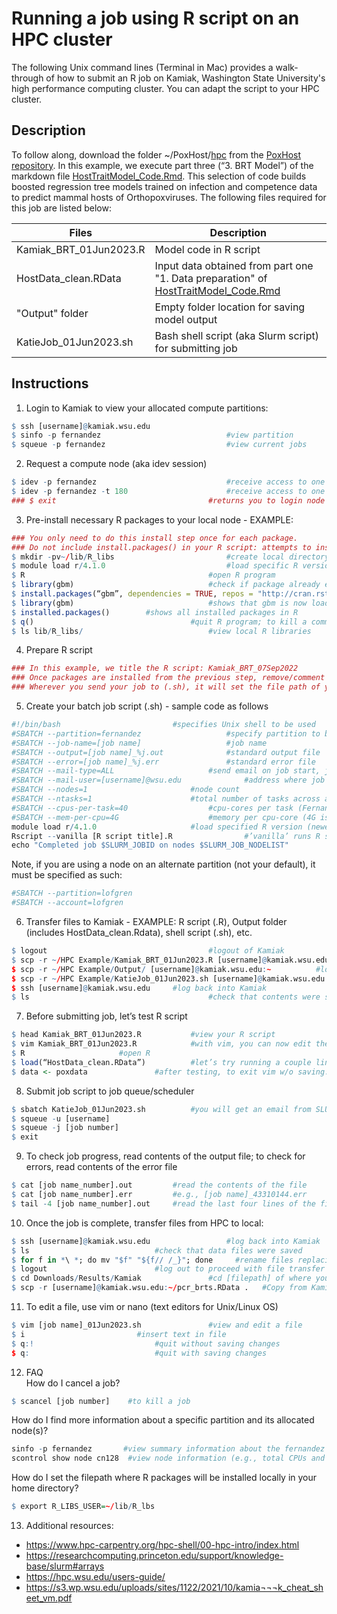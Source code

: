 # Running a job using R script on an HPC cluster
The following Unix command lines (Terminal in Mac) provides a walk-through of how to submit an R job on Kamiak, Washington State University's high performance computing cluster. You can adapt the script to your HPC cluster.

## Description
To follow along, download the folder ~/PoxHost/[hpc](https://github.com/viralemergence/PoxHost/tree/main/Tseng2022/HPC%20Example) from the [PoxHost repository](https://github.com/viralemergence/PoxHost).  In this example, we execute part three (“3. BRT Model”) of the markdown file [HostTraitModel_Code.Rmd](https://github.com/viralemergence/PoxHost/blob/main/Tseng2022/Host%20Prediction%20Model/HostTraitModel_Code.Rmd). This selection of code builds boosted regression tree models trained on infection and competence data to predict mammal hosts of Orthopoxviruses. The following files required for this job are listed below: 

| Files                     | Description                                                                          |
| ------------------------- |------------------------------------------------------------------------------------- |
| Kamiak_BRT_01Jun2023.R    | Model code in R script |
| HostData_clean.RData      | Input data obtained from part one "1. Data preparation" of [HostTraitModel_Code.Rmd](https://github.com/viralemergence/PoxHost/blob/3062643ecca2ae88dc209437df9231dab444f66e/Tseng2022/Host%20Trait%20Model/HostTraitModel_Code.Rmd) |
| "Output" folder           | Empty folder location for saving model output                                        |
| KatieJob_01Jun2023.sh     | Bash shell script (aka Slurm script) for submitting job                              |

## Instructions 
1. Login to Kamiak to view your allocated compute partitions:
```R
$ ssh [username]@kamiak.wsu.edu
$ sinfo -p fernandez							#view partition
$ squeue -p fernandez							#view current jobs
```

2. Request a compute node (aka idev session)
```R
$ idev -p fernandez 							#receive access to one core for one hour (60 minutes default)
$ idev -p fernandez -t 180						#receive access to one core for three hours (note @cn##)
### $ exit									#returns you to login node (which is shared by all users)
```

3. Pre-install necessary R packages to your local node - EXAMPLE:
```R
### You only need to do this install step once for each package.
### Do not include install.packages() in your R script: attempts to install packages on Kamiak’s R will fail b/c of permissions. 
$ mkdir -pv~/lib/R_libs							#create local directory for R libraries
$ module load r/4.1.0							#load specific R version
$ R											#open R program
$ library(gbm)								#check if package already exists
$ install.packages(“gbm”, dependencies = TRUE, repos = "http://cran.rstudio.com")																		#installs package & dependencies and auto selects CRAN mirror
$ library(gbm)								#shows that gbm is now loaded in R
$ installed.packages()        #shows all installed packages in R
$ q()									#quit R program; to kill a command, Control+c
$ ls lib/R_libs/							#view local R libraries 
```

4. Prepare R script 	
```R
### In this example, we title the R script: Kamiak_BRT_07Sep2022
### Once packages are installed from the previous step, remove/comment out any install.packages() commands in your   R script
### Wherever you send your job to (.sh), it will set the file path of your job script as your home directory. Any file paths referenced IN your R script (e.g., reading in data or saving data) needs to match your home directory (file path of your job script). 
```

5. Create your batch job script (.sh) - sample code as follows
```R
#!/bin/bash							#specifies Unix shell to be used
#SBATCH --partition=fernandez					#specify partition to be used
#SBATCH --job-name=[job name]					#job name
#SBATCH --output=[job name]_%j.out				#standard output file
#SBATCH --error=[job name]_%j.err				#standard error file
#SBATCH --mail-type=ALL						#send email on job start, job end and job fault
#SBATCH --mail-user=[username]@wsu.edu				#address where job status emails will be used
#SBATCH --nodes=1						#node count
#SBATCH --ntasks=1						#total number of tasks across all nodes
#SBATCH --cpus-per-task=40					#cpu-cores per task (Fernandez node has 40 cores)
#SBATCH --mem-per-cpu=4G					#memory per cpu-core (4G is default) 
module load r/4.1.0						#load specified R version (newest is default)
Rscript --vanilla [R script title].R  				#’vanilla’ runs R script from clean environment
echo "Completed job $SLURM_JOBID on nodes $SLURM_JOB_NODELIST" 
```
Note, if you are using a node on an alternate partition (not your default), it must be specified as such:
```R
#SBATCH --partition=lofgren
#SBATCH --account=lofgren
```

6. Transfer files to Kamiak - EXAMPLE: R script (.R), Output folder (includes HostData_clean.Rdata), shell script (.sh), etc.
```R
$ logout									#logout of Kamiak
$ scp -r ~/HPC Example/Kamiak_BRT_01Jun2023.R [username]@kamiak.wsu.edu:~	#login password will be requested
$ scp -r ~/HPC Example/Output/ [username]@kamiak.wsu.edu:~			#login password will be requested
$ scp -r ~/HPC Example/KatieJob_01Jun2023.sh [username]@kamiak.wsu.edu:~	#login password will be requested
$ ssh [username]@kamiak.wsu.edu     #log back into Kamiak
$ ls										#check that contents were saved to home directory
```

7. Before submitting job, let’s test R script 
```R
$ head Kamiak_BRT_01Jun2023.R 			#view your R script
$ vim Kamiak_BRT_01Jun2023.R 			#with vim, you can now edit the file
$ R						#open R
$ load(“HostData_clean.RData”)			#let’s try running a couple lines of code
$ data <- poxdata				#after testing, to exit vim w/o saving: press Esc key, type :q, and hit Enter key
```

8. Submit job script to job queue/scheduler
```R
$ sbatch KatieJob_01Jun2023.sh			#you will get an email from SLURM notifying you the job is running and a 2nd email when it’s finished
$ squeue -u [username]				 
$ squeue -j [job number]									
$ exit
```

9. To check job progress, read contents of the output file; to check for errors, read contents of the error file
```R
$ cat [job name_number].out			#read the contents of the file
$ cat [job name_number].err			#e.g., [job name]_43310144.err
$ tail -4 [job name_number].out		#read the last four lines of the file (default is 10)
```

10. Once the job is complete, transfer files from HPC to local:
```R
$ ssh [username]@kamiak.wsu.edu	    			#log back into Kamiak
$ ls							#check that data files were saved
$ for f in *\ *; do mv "$f" "${f// /_}"; done     #rename files replacing whitespaces with underscore
$ logout						#log out to proceed with file transfer
$ cd Downloads/Results/Kamiak				#cd [filepath] of where you want to save file
$ scp -r [username]@kamiak.wsu.edu:~/pcr_brts.RData .	#Copy from Kamiak – DO NOT FORGET “ .” at the end
```

11. To edit a file, use vim or nano (text editors for Unix/Linux OS) 
```R
$ vim [job name]_01Jun2023.sh				#view and edit a file
$ i							#insert text in file
$ q:!							#quit without saving changes
$ q:							#quit with saving changes
```

12. FAQ <br />
How do I cancel a job?
```R
$ scancel [job number]    #to kill a job
```
How do I find more information about a specific partition and its allocated node(s)?
```R
sinfo -p fernandez       #view summary information about the fernandez partition (e.g., nodelist/id)
scontrol show node cn128  #view node information (e.g., total CPUs and memory, allocated CPUs, etc.)  
```
How do I set the filepath where R packages will be installed locally in your home directory?
```R
$ export R_LIBS_USER=~/lib/R_lbs
``` 

13. Additional resources:
- https://www.hpc-carpentry.org/hpc-shell/00-hpc-intro/index.html
- https://researchcomputing.princeton.edu/support/knowledge-base/slurm#arrays
- https://hpc.wsu.edu/users-guide/
- https://s3.wp.wsu.edu/uploads/sites/1122/2021/10/kamia¬¬¬k_cheat_sheet_vm.pdf	
